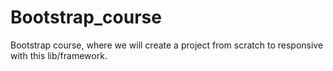 # Bootstrap_course
 Bootstrap course, where we will create a project from scratch to responsive with this lib/framework.
